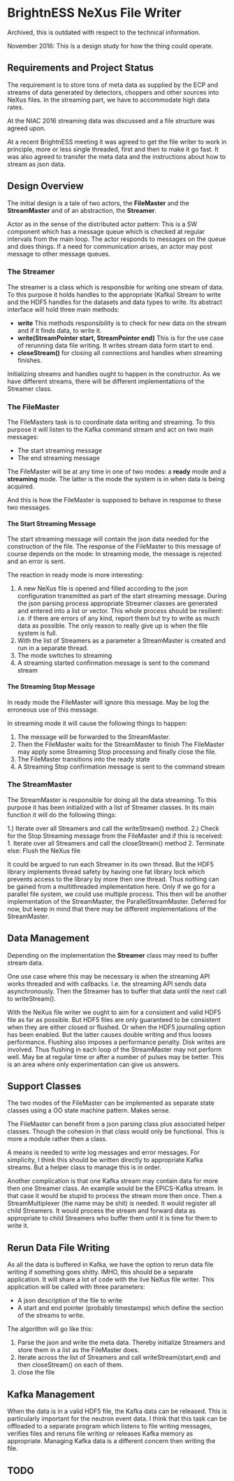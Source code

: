 # BrightnESS NeXus File Writer

Archived, this is outdated with respect to the technical information.

November 2016: This is a design study for how the thing could operate.

## Requirements and Project Status

The requirement is to store tons of meta data as supplied by the ECP and streams of data generated by detectors, choppers and other sources into NeXus files. In the streaming part, we have to accommodate high data rates.

At the NIAC 2016 streaming data was discussed and a file structure was agreed upon.

At a recent BrightnESS meeting it was agreed to get the file writer to work in principle, more or less single threaded, first and then to make it go fast. It was also agreed to transfer the meta data and the instructions about how to stream as json data.

## Design Overview

The initial design is a tale of two actors, the **FileMaster** and the **StreamMaster** and of an abstraction, the **Streamer**.

Actor as in the sense of the distributed actor pattern: This is a SW component which has a message queue which is checked at regular intervals from the main loop. The actor responds to messages on the queue and does things. If a need for communication arises, an actor may post message to other message queues.

### The Streamer

The streamer is a class which is responsible for writing one stream of data. To this purpose it holds handles to the appropriate (Kafka) Stream to write and the HDF5 handles for the datasets and data types to write. Its abstract interface will hold three main methods:

- **write** This methods responsibility is to check for new data on the stream and if it finds data, to write it.
- **write(StreamPointer start, StreamPointer end)** This is
for the use case of rerunning data file writing. It writes stream data form start to end.
- **closeStream()** for closing all connections and handles when streaming finishes.

Initializing streams and handles ought to happen in the constructor. As we have different streams, there will be different implementations of the Streamer class.

### The FileMaster

The FileMasters task is to coordinate data writing and streaming. To this purpose it will listen to the Kafka command stream and act on two main messages:

- The start streaming message
- The end streaming message

The FileMaster will be at any time in one of two modes: a **ready**  mode and a **streaming** mode. The latter is the mode the system is in when data is being acquired.

And this is how the FileMaster is supposed to behave in response to these two messages.

#### The Start Streaming Message

The start streaming message will contain the json data needed for the construction of the file. The response of the FileMaster to this message of course depends on the mode: In streaming mode, the message is rejected and an error is sent.

The reaction in ready mode is more interesting:

1. A new NeXus file is opened and filled according to the json configuration transmitted as part of the start streaming message. During the json parsing process appropriate Streamer classes are generated and entered into a list or vector. This whole process should be resilient: i.e. if there are errors of
any kind, report them but try to write as much data as possible. The only reason to really give up is when the file system is full.
2. With the list of Streamers as a parameter a StreamMaster is created and run in a separate thread.
3. The mode switches to streaming
4. A streaming started confirmation message is sent to the command stream

#### The Streaming Stop Message

In ready mode the FileMaster will ignore this message. May be log the erroneous use of this message.

In streaming mode it will cause the following things to happen:

1. The message will be forwarded to the StreamMaster.
2. Then the FileMaster waits for the StreamMaster to finish
The FileMaster may apply some Streaming Stop processing and finally close the file.
3. The FileMaster transitions into the ready state
4. A Streaming Stop confirmation message is sent to the command stream

### The StreamMaster

The StreamMaster is responsible for doing all the data streaming. To this purpose it has been initialized with a list of Streamer classes. In its main function it will do the following things:

1.) Iterate over all Streamers and call the writeStream() method.
2.) Check for the Stop Streaming message from the FileMaster and if this is received:
     1. Iterate over all Streamers and call the closeStream() method
  	 2. Terminate
else:
  Flush the NeXus file

It could be argued to run each Streamer in its own thread. But the HDF5 library implements thread safety by having one fat library lock which prevents access to the library by more then one thread. Thus nothing can be gained from a multithreaded implementation here. Only if we go for a parallel file system, we could use multiple process. This then will be another implementation of the StreamMaster, the ParallelStreamMaster. Deferred for now, but keep in mind that there may be different implementations of the StreamMaster.


## Data Management

Depending on the implementation the **Streamer** class may need to buffer stream data.

One use case where this may be necessary is when the streaming API works threaded and with callbacks. I.e. the streaming API sends data asynchronously. Then the Streamer has to buffer that data until the next call to writeStream().

With the NeXus file writer we ought to aim for a consistent and valid HDF5 file as far as possible. But HDF5 files are only guaranteed to be consistent when they are either closed or flushed. Or when the HDF5 journaling option has been enabled. But the latter causes double writing and thus looses performance. Flushing also imposes a performance penalty. Disk writes are involved. Thus flushing in each loop of the StreamMaster may not perform well. May be at regular time or after a number of pulses may be better. This is an area where only experimentation can give us answers.


## Support Classes

The two modes of the FileMaster can be implemented as separate state classes using a OO state machine pattern. Makes sense.

The FileMaster can benefit from a json parsing class plus associated helper classes. Though the cohesion in that class  would only be functional. This is more a module rather then a class.

A means is needed to write log messages and error messages. For simplicity, I think this should be written directly to appropriate Kafka streams. But a helper class to manage this is in order.  

Another complication is that one Kafka stream may contain data for more then one Streamer class. An example would be the EPICS-Kafka stream. In that case it would be stupid to process the stream more then once. Then a StreamMultiplexer (the name may be shit) is needed. It would register all child Streamers. It would process the stream and forward data as appropriate to child Streamers who buffer them until it is time for them to write it.


## Rerun Data File Writing

As all the data is buffered in Kafka, we have the option to rerun data file writing if something goes shitty. IMHO, this should be a separate application. It will share a lot of code with the live NeXus file writer. This application will be called with three parameters:

- A json description of the file to write
- A start and end pointer (probably timestamps) which define the section of the streams to write.

The algorithm will go like this:

1. Parse the json and write the meta data. Thereby initialize
Streamers and store them in a list as the FileMaster does.
2. Iterate across the list of Streamers and call writeStream(start,end) and then closeStream() on each of them.
3. close the file


## Kafka Management

When the data is in a valid HDF5 file, the Kafka data can be released. This is particularly important for the neutron event data. I think that this task can be offloaded to a separate program which listens to file writing messages, verifies files and reruns file writing or releases Kafka memory as appropriate.
Managing Kafka data is a different concern then writing the file.

## TODO
